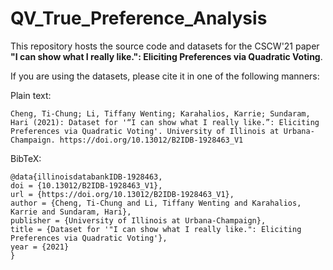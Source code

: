 # QV_True_Preference_Analysis
This repository hosts the source code and datasets for the CSCW'21 paper <strong>"I can show what I really like.": Eliciting Preferences via Quadratic Voting</strong>.
  
If you are using the datasets, please cite it in one of the following manners: 

Plain text:
```
Cheng, Ti-Chung; Li, Tiffany Wenting; Karahalios, Karrie; Sundaram, Hari (2021): Dataset for '“I can show what I really like.”: Eliciting Preferences via Quadratic Voting'. University of Illinois at Urbana-Champaign. https://doi.org/10.13012/B2IDB-1928463_V1
```
BibTeX:
```
@data{illinoisdatabankIDB-1928463,
doi = {10.13012/B2IDB-1928463_V1},
url = {https://doi.org/10.13012/B2IDB-1928463_V1},
author = {Cheng, Ti-Chung and Li, Tiffany Wenting and Karahalios, Karrie and Sundaram, Hari},
publisher = {University of Illinois at Urbana-Champaign},
title = {Dataset for '"I can show what I really like.": Eliciting Preferences via Quadratic Voting'},
year = {2021}
}
```
